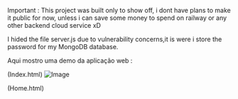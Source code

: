 Important :   This project was built only to show off, i dont have plans to make it public for now, unless i can save some money to spend on railway or any other backend cloud service xD

I hided the file server.js due to vulnerability concerns,it is were i store the password for my MongoDB database.

Aqui mostro uma demo da aplicação web :

(Index.html)
![Image](https://github.com/user-attachments/assets/d6c203de-f53b-45d3-9f33-7448c0aa989a)

(Home.html)


